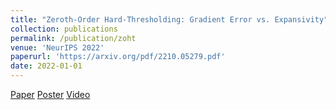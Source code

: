 ```yaml
---
title: "Zeroth-Order Hard-Thresholding: Gradient Error vs. Expansivity"
collection: publications
permalink: /publication/zoht
venue: 'NeurIPS 2022'
paperurl: 'https://arxiv.org/pdf/2210.05279.pdf'
date: 2022-01-01
---
```

[Paper](https://arxiv.org/pdf/2210.05279.pdf)
[Poster](https://drive.google.com/file/d/1YvczvI1jcRV83meMKG5qVKlFV3yOxjMT/view?usp=sharing)
[Video](https://recorder-v3.slideslive.com/#/share?share=73167&s=9dff936e-92e1-4d3e-a047-edbd7db25147)
